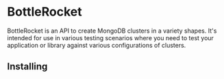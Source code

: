 BottleRocket
============

BottleRocket is an API to create MongoDB clusters in a variety shapes.  It's intended for use in various testing scenarios where you need
 to test your application or library against various configurations of clusters.
 
Installing
----------  

